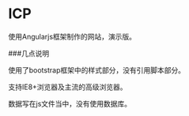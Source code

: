 # ICP

使用Angularjs框架制作的网站，演示版。

###几点说明

使用了bootstrap框架中的样式部分，没有引用脚本部分。

支持IE8+浏览器及主流的高级浏览器。

数据写在js文件当中，没有使用数据库。
